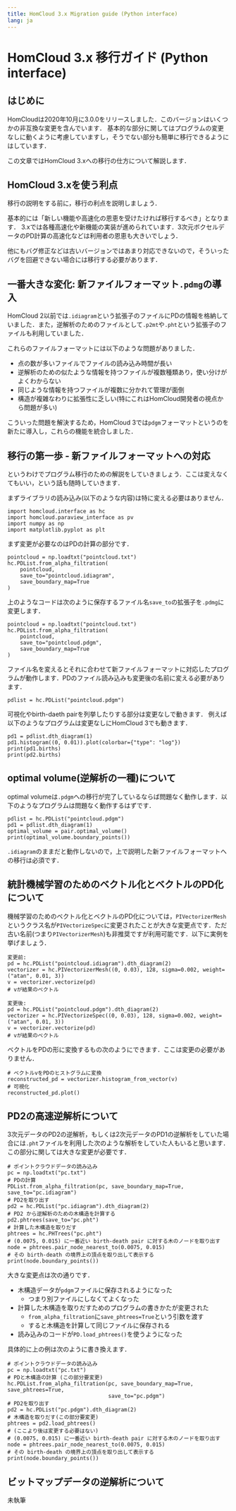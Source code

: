 ```yaml
---
title: HomCloud 3.x Migration guide (Python interface)
lang: ja
---
```


# HomCloud 3.x 移行ガイド (Python interface)

## はじめに

HomCloudは2020年10月に3.0.0をリリースしました．このバージョンはいくつかの非互換な変更を含んでいます．
基本的な部分に関してはプログラムの変更なしに動くように考慮していますし，そうでない部分も簡単に移行できるようにはしています．

この文章ではHomCloud 3.xへの移行の仕方について解説します．

## HomCloud 3.xを使う利点

移行の説明をする前に，移行の利点を説明しましょう．

基本的には「新しい機能や高速化の恩恵を受けたければ移行するべき」となります．
3.xでは各種高速化や新機能の実装が進められています．3次元ボクセルデータのPD計算の高速化などは利用者の恩恵も大きいでしょう．

他にもバグ修正などは古いバージョンではあまり対応できないので，そういったバグを回避できない場合には移行する必要があります．


## 一番大きな変化: 新ファイルフォーマット`.pdmg`の導入

HomCloud 2以前では`.idiagram`という拡張子のファイルにPDの情報を格納していました．また，逆解析のためのファイルとして`.p2mt`や`.pht`という拡張子のファイルも利用していました．

これらのファイルフォーマットには以下のような問題がありました．

* 点の数が多いファイルでファイルの読み込み時間が長い
* 逆解析のための似たような情報を持つファイルが複数種類あり，使い分けがよくわからない
* 同じような情報を持つファイルが複数に分かれて管理が面倒
* 構造が複雑なわりに拡張性に乏しい(特にこれはHomCloud開発者の視点から問題が多い)

こういった問題を解決するため，HomCloud 3では`pdgm`フォーマットというのを新たに導入し，これらの機能を統合しました．

## 移行の第一歩 - 新ファイルフォーマットへの対応

というわけでプログラム移行のための解説をしていきましょう．ここは変えなくてもいい，という話も随時していきます．

まずライブラリの読み込み(以下のような内容)は特に変える必要はありません．

    import homcloud.interface as hc
    import homcloud.paraview_interface as pv
    import numpy as np
    import matplotlib.pyplot as plt

まず変更が必要なのはPDの計算の部分です．

    pointcloud = np.loadtxt("pointcloud.txt")
    hc.PDList.from_alpha_filtration(
        pointcloud, 
        save_to="pointcloud.idiagram",
        save_boundary_map=True
    )

上のようなコードは次のように保存するファイル名`save_to`の拡張子を`.pdmg`に変更します．

    pointcloud = np.loadtxt("pointcloud.txt")
    hc.PDList.from_alpha_filtration(
        pointcloud, 
        save_to="pointcloud.pdgm",
        save_boundary_map=True
    )

ファイル名を変えるとそれに合わせて新ファイルフォーマットに対応したプログラムが動作します．PDのファイル読み込みも変更後の名前に変える必要があります．

    pdlist = hc.PDList("pointcloud.pdgm")

可視化やbirth-daeth pairを列挙したりする部分は変更なしで動きます．
例えば以下のようなプログラムは変更なしにHomCloud 3でも動きます．

    pd1 = pdlist.dth_diagram(1)
    pd1.histogram((0, 0.01)).plot(colorbar={"type": "log"})
    print(pd1.births)
    print(pd2.births)
    
## optimal volume(逆解析の一種)について

optimal volumeは`.pdgm`への移行が完了しているならば問題なく動作します．以下のようなプログラムは問題なく動作するはずです．

    pdlist = hc.PDList("pointcloud.pdgm")
    pd1 = pdlist.dth_diagram(1)
    optimal_volume = pair.optimal_volume()
    print(optimal_volume.boundary_points())

`.idiagram`のままだと動作しないので，上で説明した新ファイルフォーマットへの移行は必須です．

## 統計機械学習のためのベクトル化とベクトルのPD化について

機械学習のためのベクトル化とベクトルのPD化については，`PIVectorizerMesh`というクラス名が`PIVectorizeSpec`に変更されたことが大きな変更点です．ただ古い名前(つまり`PIVectorizerMesh`)も非推奨ですが利用可能です．以下に実例を挙げましょう．

    変更前:
    pd = hc.PDList("pointcloud.idiagram").dth_diagram(2)
    vectorizer = hc.PIVectorizerMesh((0, 0.03), 128, sigma=0.002, weight=("atan", 0.01, 3))
    v = vectorizer.vectorize(pd)
    # vが結果のベクトル

    変更後:
    pd = hc.PDList("pointcloud.pdgm").dth_diagram(2)
    vectorizer = hc.PIVectorizeSpec((0, 0.03), 128, sigma=0.002, weight=("atan", 0.01, 3))
    v = vectorizer.vectorize(pd)
    # vが結果のベクトル
    
ベクトルをPDの形に変換するもの次のようにできます．ここは変更の必要がありません．

    # ベクトルvをPDのヒストグラムに変換
    reconstructed_pd = vectorizer.histogram_from_vector(v)
    # 可視化
    reconstructed_pd.plot()
    

## PD2の高速逆解析について

3次元データのPD2の逆解析，もしくは2次元データのPD1の逆解析をしていた場合には`.pht`ファイルを利用した次のような解析をしていた人もいると思います．この部分に関しては大きな変更が必要です．

    # ポイントクラウドデータの読み込み
    pc = np.loadtxt("pc.txt")
    # PDの計算
    PDList.from_alpha_filtration(pc, save_boundary_map=True, save_to="pc.idiagram")
    # PD2を取り出す
    pd2 = hc.PDList("pc.idiagram").dth_diagram(2)
    # PD2 から逆解析のための木構造を計算する
    pd2.phtrees(save_to="pc.pht")
    # 計算した木構造を取りだす
    phtrees = hc.PHTrees("pc.pht")
    # (0.0075, 0.015) に一番近い birth-death pair に対する木のノードを取り出す
    node = phtrees.pair_node_nearest_to(0.0075, 0.015)
    # その birth-death の境界上の頂点を取り出して表示する
    print(node.boundary_points())

大きな変更点は次の通りです．

* 木構造データが`pdgm`ファイルに保存されるようになった
  * つまり別ファイルにしなくてよくなった
* 計算した木構造を取りだすためのプログラムの書きかたが変更された
  * `from_alpha_filtration`に`save_phtrees=True`という引数を渡す
  * すると木構造を計算して同じファイルに保存される
* 読み込みのコードが`PD.load_phtrees()`を使うようになった

具体的に上の例は次のように書き換えます．
    
    # ポイントクラウドデータの読み込み
    pc = np.loadtxt("pc.txt")
    # PDと木構造の計算 (この部分要変更)
    hc.PDList.from_alpha_filtration(pc, save_boundary_map=True, save_phtrees=True,
                                    save_to="pc.pdgm")
    # PD2を取り出す
    pd2 = hc.PDList("pc.pdgm").dth_diagram(2)
    # 木構造を取りだす(この部分要変更)
    phtrees = pd2.load_phtrees()
    # (ここより後は変更する必要はない)
    # (0.0075, 0.015) に一番近い birth-death pair に対する木のノードを取り出す
    node = phtrees.pair_node_nearest_to(0.0075, 0.015)
    # その birth-death の境界上の頂点を取り出して表示する
    print(node.boundary_points())


## ビットマップデータの逆解析について

未執筆
